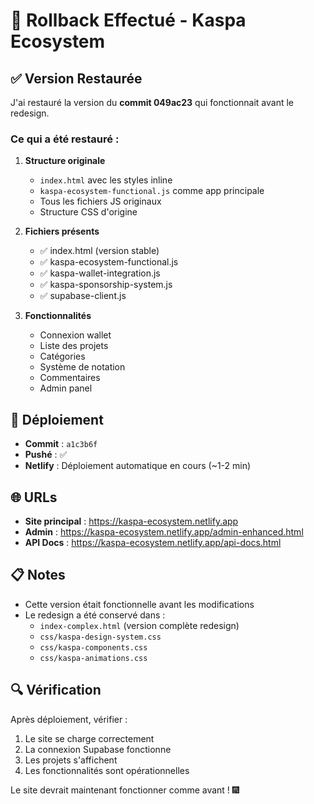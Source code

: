 # 🔄 Rollback Effectué - Kaspa Ecosystem

## ✅ Version Restaurée

J'ai restauré la version du **commit 049ac23** qui fonctionnait avant le redesign.

### Ce qui a été restauré :

1. **Structure originale**
   - `index.html` avec les styles inline
   - `kaspa-ecosystem-functional.js` comme app principale
   - Tous les fichiers JS originaux
   - Structure CSS d'origine

2. **Fichiers présents**
   - ✅ index.html (version stable)
   - ✅ kaspa-ecosystem-functional.js
   - ✅ kaspa-wallet-integration.js
   - ✅ kaspa-sponsorship-system.js
   - ✅ supabase-client.js

3. **Fonctionnalités**
   - Connexion wallet
   - Liste des projets
   - Catégories
   - Système de notation
   - Commentaires
   - Admin panel

## 🚀 Déploiement

- **Commit** : `a1c3b6f`
- **Pushé** : ✅
- **Netlify** : Déploiement automatique en cours (~1-2 min)

## 🌐 URLs

- **Site principal** : https://kaspa-ecosystem.netlify.app
- **Admin** : https://kaspa-ecosystem.netlify.app/admin-enhanced.html
- **API Docs** : https://kaspa-ecosystem.netlify.app/api-docs.html

## 📋 Notes

- Cette version était fonctionnelle avant les modifications
- Le redesign a été conservé dans :
  - `index-complex.html` (version complète redesign)
  - `css/kaspa-design-system.css`
  - `css/kaspa-components.css`
  - `css/kaspa-animations.css`

## 🔍 Vérification

Après déploiement, vérifier :
1. Le site se charge correctement
2. La connexion Supabase fonctionne
3. Les projets s'affichent
4. Les fonctionnalités sont opérationnelles

Le site devrait maintenant fonctionner comme avant ! 🎆
